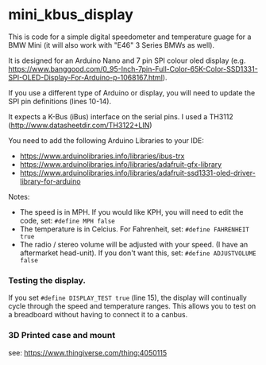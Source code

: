 # mini_kbus_display

This is code for a simple digital speedometer and temperature guage for a BMW Mini (it will also work with "E46" 3 Series BMWs as well).

It is designed for an Arduino Nano and 7 pin SPI colour oled display (e.g. https://www.banggood.com/0_95-Inch-7pin-Full-Color-65K-Color-SSD1331-SPI-OLED-Display-For-Arduino-p-1068167.html).

If you use a different type of Arduino or display, you will need to update the SPI pin definitions (lines 10-14).

It expects a K-Bus (iBus) interface on the serial pins. I used a TH3112 (http://www.datasheetdir.com/TH3122+LIN)

You need to add the following Arduino Libraries to your IDE:
* https://www.arduinolibraries.info/libraries/ibus-trx
* https://www.arduinolibraries.info/libraries/adafruit-gfx-library
* https://www.arduinolibraries.info/libraries/adafruit-ssd1331-oled-driver-library-for-arduino

Notes:
* The speed is in MPH. If you would like KPH, you will need to edit the code, set: `#define MPH false`
* The temperature is in Celcius. For Fahrenheit, set: `#define FAHRENHEIT true`
* The radio / stereo volume will be adjusted with your speed. (I have an aftermarket head-unit). If you don't want this, set: `#define ADJUSTVOLUME false`

### Testing the display.
If you set `#define DISPLAY_TEST true` (line 15), the display will continually cycle through the speed and temperature ranges. This allows you to test on a breadboard without having to connect it to a canbus.

### 3D Printed case and mount
see: https://www.thingiverse.com/thing:4050115

